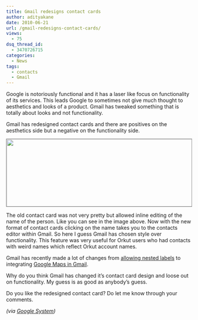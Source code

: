 ```yaml
---
title: Gmail redesigns contact cards
author: adityakane
date: 2010-06-21
url: /gmail-redesigns-contact-cards/
views:
  - 75
dsq_thread_id:
  - 3470726715
categories:
  - News
tags:
  - contacts
  - Gmail
---
```

Google is notoriously functional and it has a laser like focus on functionality of its services. This leads Google to sometimes not give much thought to aesthetics and looks of a product. Gmail has tweaked something that is totally about looks and not functionality.

Gmail has redesigned contact cards and there are positives on the aesthetics side but a negative on the functionality side.

<p style="text-align: center;">
  <a rel="attachment wp-att-27193" href="http://devilsworkshop.org/gmail-redesigns-contact-cards/gmail_contact_card_redesign/"><img class="aligncenter size-full wp-image-27193" style="border: 1px solid grey;" title="gmail_contact_card_redesign" src="http://cdn.devilsworkshop.org/files/2010/06/gmail_contact_card_redesign.png" alt="" width="550" height="183" /></a>
</p>

The old contact card was not very pretty but allowed inline editing of the name of the person. Like you can see in the image above. Now with the new format of contact cards clicking on the name takes you to the contacts editor within Gmail. So here I guess Gmail has chosen style over functionality. This feature was very useful for Orkut users who had contacts with weird names which reflect Orkut account names.

Gmail has recently made a lot of changes from [allowing nested labels][1] to integrating [Google Maps in Gmail][2].

Why do you think Gmail has changed it&#8217;s contact card design and loose out on functionality. My guess is as good as anybody&#8217;s guess.

Do you like the redesigned contact card? Do let me know through your comments.

*(via <a href="http://googlesystem.blogspot.com/2010/06/gmails-redesigned-contact-cards.html" onclick="_gaq.push(['_trackEvent', 'outbound-article', 'http://googlesystem.blogspot.com/2010/06/gmails-redesigned-contact-cards.html', 'Google System']);" >Google System</a>)*

<p style="text-align: center;">

 [1]: http://devilsworkshop.org/gmail-introduces-nested-labels-and-sneak-peeks/
 [2]: http://devilsworkshop.org/gmail-has-now-google-maps-integration/
